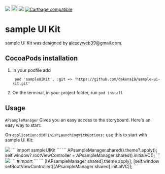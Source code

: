 <a href="https://tldrlegal.com/license/mit-license" target="_blank"><img src="https://img.shields.io/apm/l/vim-mode.svg?maxAge=2592000"></a>
<a href="http://www.animaapp.com" target="_blank"><img src="https://animaapp.s3.amazonaws.com/github/ExportCode/code_byanima.png" height="20"></a>
<img src="https://img.shields.io/badge/language-Swift-orange.svg">
[![Carthage compatible](https://img.shields.io/badge/Carthage-compatible-4BC51D.svg?style=flat)](https://github.com/Carthage/Carthage)

# sample UI Kit

sample UI Kit was designed by alexeyweb39@gmail.com.


## CocoaPods installation

1. In your podfile add

   ``` pod 'sampleUIKit', :git => 'https://github.com/dakuna19/sample-ui-kit.git'```
2. On the terminal, in your project folder, run ```pod install```



## Usage

`APsampleManager` Gives you an easy access to the storyboard.
Here's an easy way to start:

On `application:didFinishLaunchingWithOptions:` use this to start with sample UI Kit:

<img src="https://img.shields.io/badge/language-Swift-orange.svg">
```
import sampleUIKit
```
```
   APsampleManager.shared().theme?.apply();
   self.window?.rootViewController = APsampleManager.shared().initialVC();
```
<img src="https://img.shields.io/badge/language-Obj--C-blue.svg">
```
#import <sampleUIKit/APsampleManager.h>
```
```
   [[APsampleManager shared].theme apply];
   [self.window setRootViewController:[[APsampleManager shared] initialVC]];
```